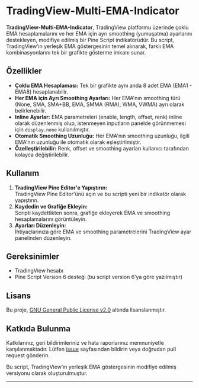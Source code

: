 # TradingView-Multi-EMA-Indicator

**TradingView-Multi-EMA-Indicator**, TradingView platformu üzerinde çoklu EMA hesaplamalarını ve her EMA için ayrı smoothing (yumuşatma) ayarlarını destekleyen, modifiye edilmiş bir Pine Script indikatörüdür. Bu script, TradingView’ın yerleşik EMA göstergesinin temel alınarak, farklı EMA kombinasyonlarını tek bir grafikte gösterme imkanı sunar.

## Özellikler

- **Çoklu EMA Hesaplaması:** Tek bir grafikte aynı anda 8 adet EMA (EMA1 - EMA8) hesaplanabilir.
- **Her EMA için Ayrı Smoothing Ayarları:** Her EMA'nın smoothing türü (None, SMA, SMA+BB, EMA, SMMA (RMA), WMA, VWMA) ayrı olarak belirlenebilir.
- **Inline Ayarlar:** EMA parametreleri (enable, length, offset, renk) inline olarak düzenlenmiş olup, istenmeyen inputların panelde görünmemesi için `display.none` kullanılmıştır.
- **Otomatik Smoothing Uzunluğu:** Her EMA'nın smoothing uzunluğu, ilgili EMA'nın uzunluğu ile otomatik olarak eşleştirilmiştir.
- **Özelleştirilebilir:** Renk, offset ve smoothing ayarları kullanıcı tarafından kolayca değiştirilebilir.

## Kullanım

1. **TradingView Pine Editor'e Yapıştırın:**  
   TradingView Pine Editor'ünü açın ve bu scripti yeni bir indikatör olarak yapıştırın.
2. **Kaydedin ve Grafiğe Ekleyin:**  
   Scripti kaydettikten sonra, grafiğe ekleyerek EMA ve smoothing hesaplamalarını görüntüleyin.
3. **Ayarları Düzenleyin:**  
   İhtiyaçlarınıza göre EMA ve smoothing parametrelerini TradingView ayar panelinden düzenleyin.

## Gereksinimler

- TradingView hesabı
- Pine Script Version 6 desteği (bu script version 6’ya göre yazılmıştır)

## Lisans

Bu proje, [GNU General Public License v2.0](LICENSE) altında lisanslanmıştır.

## Katkıda Bulunma

Katkılarınız, geri bildirimleriniz ve hata raporlarınız memnuniyetle karşılanmaktadır. Lütfen [issue](https://github.com/[barisgrbz]/TradingView-Multi-EMA-Indicator/issues) sayfasından bildirin veya doğrudan pull request gönderin.


  Bu script, TradingView’ın yerleşik EMA göstergesinin modifiye edilmiş versiyonu olarak oluşturulmuştur.

---
